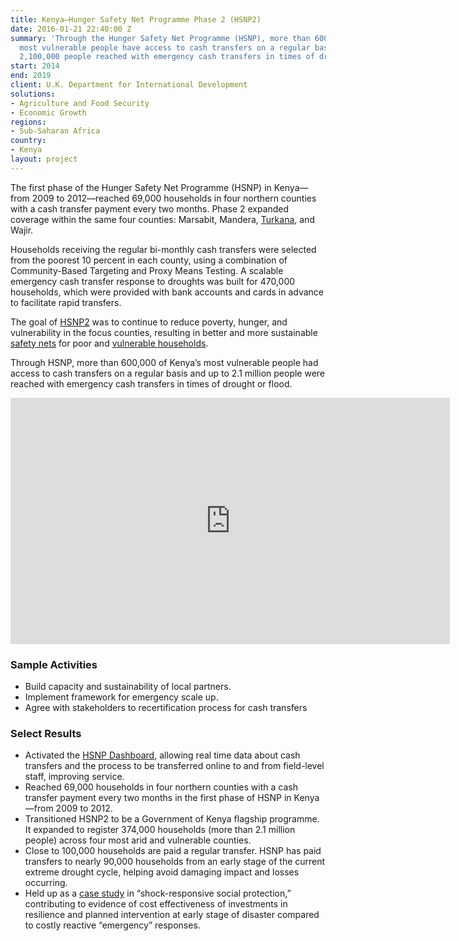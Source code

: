 ```yaml
---
title: Kenya—Hunger Safety Net Programme Phase 2 (HSNP2)
date: 2016-01-21 22:40:00 Z
summary: 'Through the Hunger Safety Net Programme (HSNP), more than 600,000 of Kenya’s
  most vulnerable people have access to cash transfers on a regular basis and up to
  2,100,000 people reached with emergency cash transfers in times of drought or flood. '
start: 2014
end: 2019
client: U.K. Department for International Development
solutions:
- Agriculture and Food Security
- Economic Growth
regions:
- Sub-Saharan Africa
country:
- Kenya
layout: project
---
```


The first phase of the Hunger Safety Net Programme (HSNP) in Kenya—from 2009 to 2012—reached 69,000 households in four northern counties with a cash transfer payment every two months. Phase 2 expanded coverage within the same four counties: Marsabit, Mandera, [Turkana](http://www.economist.com/news/middle-east-and-africa/21657384-wild-ancient-and-oil-rich-turkana-shows-how-fast-continent-changing), and Wajir.

Households receiving the regular bi-monthly cash transfers were selected from the poorest 10 percent in each county, using a combination of Community-Based Targeting and Proxy Means Testing. A scalable emergency cash transfer response to droughts was built for 470,000 households, which were provided with bank accounts and cards in advance to facilitate rapid transfers.

The goal of [HSNP2](http://www.hsnp.or.ke/) was to continue to reduce poverty, hunger, and vulnerability in the focus counties, resulting in better and more sustainable [safety nets](http://dai-global-developments.com/articles/strengthening-kenyas-hunger-safety-net-through-better-data-transfe/) for poor and [vulnerable households](https://www.youtube.com/watch?v=ObSi7IXcYeU).

Through HSNP, more than 600,000 of Kenya’s most vulnerable people had access to cash transfers on a regular basis and up to 2.1 million people were reached with emergency cash transfers in times of drought or flood. 

<iframe src="https://player.vimeo.com/video/207471099" width="703" height="394" frameborder="0" webkitallowfullscreen mozallowfullscreen allowfullscreen></iframe>

### Sample Activities

* Build capacity and sustainability of local partners.
* Implement framework for emergency scale up.
* Agree with stakeholders to recertification process for cash transfers

### Select Results

* Activated the [HSNP Dashboard](http://dai-global-developments.com/articles/strengthening-kenyas-hunger-safety-net-through-better-data-transfe?utm_source=daidotcom), allowing real time data about cash transfers and the process to be transferred online to and from field-level staff, improving service.
* Reached 69,000 households in four northern counties with a cash transfer payment every two months in the first phase of HSNP in Kenya—from 2009 to 2012.
* Transitioned HSNP2 to be a Government of Kenya flagship programme. It expanded to register 374,000 households (more than 2.1 million people) across four most arid and vulnerable counties.
* Close to 100,000 households are paid a regular transfer. HSNP has paid transfers to nearly 90,000 households from an early stage of the current extreme drought cycle, helping avoid damaging impact and losses occurring.
* Held up as a [case study](https://europa.eu/capacity4dev/articles/ground-long-road-social-protection-somalia) in “shock-responsive social protection,” contributing to evidence of cost effectiveness of investments in resilience and planned intervention at early stage of disaster compared to costly reactive “emergency” responses.